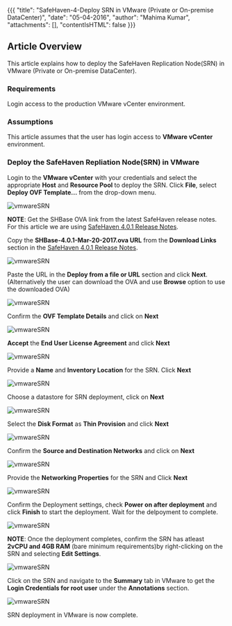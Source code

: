 
{{{
  "title": "SafeHaven-4-Deploy SRN in VMware (Private or On-premise DataCenter)",
  "date": "05-04-2016",
  "author": "Mahima Kumar",
  "attachments": [],
  "contentIsHTML": false
}}}

## Article Overview

This article explains how to deploy the SafeHaven Replication Node(SRN) in VMware (Private or On-premise DataCenter).

### Requirements

Login access to the production VMware vCenter environment.

### Assumptions

This article assumes that the user has login access to **VMware vCenter** environment.


### Deploy the SafeHaven Repliation Node(SRN) in VMware

Login to the **VMware vCenter** with your credentials and select the appropriate **Host** and **Resource Pool** to deploy the SRN. Click **File**, select **Deploy OVF Template...** from the drop-down menu.

![vmwareSRN](../../images/SH4.0/VMware_SRN/01.png)

**NOTE**: Get the SHBase OVA link from the latest SafeHaven release notes. For this article we are using [SafeHaven 4.0.1 Release Notes](safehaven-4.0.1-release.md).

Copy the **SHBase-4.0.1-Mar-20-2017.ova URL** from the **Download Links** section in the [SafeHaven 4.0.1 Release Notes](safehaven-4.0.1-release.md).

![vmwareSRN](../../images/SH4.0/VMware_SRN/03.png)

Paste the URL in the  **Deploy from a file or URL** section and click **Next**. (Alternatively the user can download the OVA and use **Browse** option to use the downloaded OVA)

![vmwareSRN](../../images/SH4.0/VMware_SRN/02.png)

Confirm the **OVF Template Details** and click on **Next**

![vmwareSRN](../../images/SH4.0/VMware_SRN/04.png)

**Accept** the **End User License Agreement** and click **Next**

![vmwareSRN](../../images/SH4.0/VMware_SRN/05.png)

 Provide a **Name** and **Inventory Location** for the SRN. Click **Next**

![vmwareSRN](../../images/SH4.0/VMware_SRN/06.png)

Choose a datastore for SRN deployment, click on **Next**

![vmwareSRN](../../images/SH4.0/VMware_SRN/07.png)

Select the **Disk Format** as **Thin Provision** and click **Next**

![vmwareSRN](../../images/SH4.0/VMware_SRN/08.png)

Confirm the **Source and Destination Networks** and click on **Next**

![vmwareSRN](../../images/SH4.0/VMware_SRN/09.png)

Provide the **Networking Properties** for the SRN and Click **Next**

![vmwareSRN](../../images/SH4.0/VMware_SRN/10.png)

Confirm the Deployment settings, check **Power on after deployment** and click **Finish** to start the deployment. Wait for the delpoyment to complete.

![vmwareSRN](../../images/SH4.0/VMware_SRN/11.png)

**NOTE**: Once the deployment completes, confirm the SRN has atleast **2vCPU and 4GB RAM** (bare minimum requirements)by right-clicking on the SRN and selecting **Edit Settings**.

![vmwareSRN](../../images/SH4.0/VMware_SRN/12.png)

Click on the SRN and navigate to the **Summary** tab in VMware to get the **Login Credentials for root user** under the **Annotations** section.

![vmwareSRN](../../images/SH4.0/VMware_SRN/13.png)

SRN deployment in VMware is now complete.